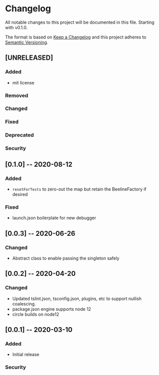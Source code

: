 # Changelog

All notable changes to this project will be documented in this file. Starting with v0.1.0.

The format is based on [Keep a Changelog](http://keepachangelog.com/en/1.0.0/)
and this project adheres to [Semantic Versioning](http://semver.org/spec/v2.0.0.html).

## [UNRELEASED]

### Added
  * mit license
### Removed
### Changed
### Fixed
### Deprecated
### Security


## [0.1.0] -- 2020-08-12

### Added
  * `resetForTests` to zero-out the map but retain the BeelineFactory if desired
### Fixed
  * launch.json boilerplate for new debugger

## [0.0.3] -- 2020-06-26

### Changed
  * Abstract class to enable passing the singleton safely

## [0.0.2] -- 2020-04-20

### Changed
  * Updated tslint.json, tsconfig.json, plugins, etc to support nullish coalescing.
  * package.json engine supports node 12
  * circle builds on node12

## [0.0.1] -- 2020-03-10

### Added
  * Initial release
### Security

